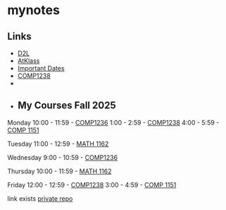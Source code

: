 # mynotes

## Links
- [D2L](https://learn.georgebrown.ca)
- [AtKlass](https://app.atklass.com)
- [Important Dates](https://www.georgebrown.ca/current-students/important-dates?term=27246&category=131)
- [COMP1238 ](comp1238.md)
- 
- ## My Courses Fall 2025

Monday
10:00 - 11:59 - [COMP1236](https://learn.georgebrown.ca/d2l/home/416378) 
1:00 - 2:59 - [COMP1238](https://learn.georgebrown.ca/d2l/home/412494) 
4:00 - 5:59 - [COMP 1151](https://learn.georgebrown.ca/d2l/home/408347) 

Tuesday
11:00 - 12:59 - [MATH 1162 ](https://learn.georgebrown.ca/d2l/home/405827) 

Wednesday 
9:00 - 10:59  - [COMP1236](https://learn.georgebrown.ca/d2l/home/416378) 

Thursday
10:00 - 11:59 - [MATH 1162 ](https://learn.georgebrown.ca/d2l/home/405827) 

Friday
12:00 - 12:59 - [COMP1238](https://learn.georgebrown.ca/d2l/home/412494)
3:00 - 4:59 - [COMP 1151](https://learn.georgebrown.ca/d2l/home/408347) 


link exists [private repo](https://github.com/dabauerleca-collab/mynotes)
